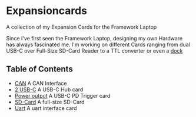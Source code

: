 # Expansioncards

A collection of my Expansion Cards for the Framework Laptop

Since I've first seen the Framework Laptop, designing my own Hardware has always fascinated me. I'm working on different Cards ranging from dual USB-C over Full-Size SD-Card Reader to a TTL converter or even a [dock](https://github.com/Baumistlustig/FrameworkDock)

## Table of Contents

- [CAN](/CAN) A CAN Interface
- [2 USB-C](/2-usb-c) A USB-C Hub card
- [Power output](/power-output) A USB-C PD Trigger card
- [SD-Card](/sd-card) A full-size SD-Card
- [Uart](/uart/) A uart interface card
